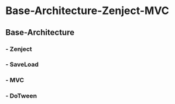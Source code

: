 # Base-Architecture-Zenject-MVC

## Base-Architecture
### - Zenject
### - SaveLoad
### - MVC
### - DoTween

